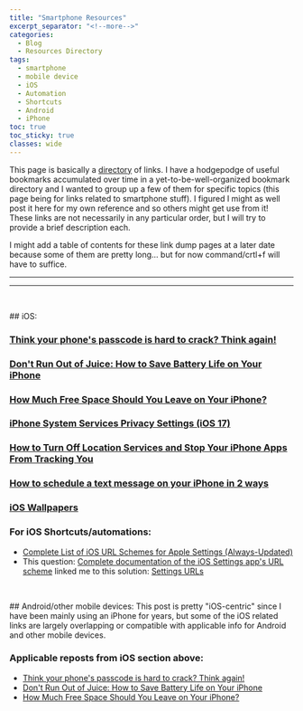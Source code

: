 ```yaml
---
title: "Smartphone Resources"
excerpt_separator: "<!--more-->"
categories:
  - Blog
  - Resources Directory
tags:
  - smartphone
  - mobile device
  - iOS
  - Automation
  - Shortcuts
  - Android
  - iPhone
toc: true
toc_sticky: true
classes: wide
---
```


This page is basically a [directory](https://jackyan.com/blog/2023/09/bring-back-the-human-curated-web-directory/) of links.<!--more--> I have a hodgepodge of useful bookmarks accumulated over time in a yet-to-be-well-organized bookmark directory and I wanted to group up a few of them for specific topics (this page being for links related to smartphone stuff). I figured I might as well post it here for my own reference and so others might get use from it! These links are not necessarily in any particular order, but I will try to provide a brief description each.

I might add a table of contents for these link dump pages at a later date because some of them are pretty long... but for now command/crtl+f will have to suffice.

---
---

<p>&nbsp;</p>
## iOS:

### [Think your phone's passcode is hard to crack? Think again!](https://itsmejayd.github.io/blog/passcode-problems/)

### [Don't Run Out of Juice: How to Save Battery Life on Your iPhone](https://www.pcmag.com/how-to/how-to-save-battery-life-on-your-iphone)

### [How Much Free Space Should You Leave on Your iPhone?](https://www.howtogeek.com/325537/how-much-free-space-should-you-have-on-your-iphone/)

### [iPhone System Services Privacy Settings (iOS 17)](https://hifutureself.com/ios-location-system-services-settings)

### [How to Turn Off Location Services and Stop Your iPhone Apps From Tracking You](https://www.pcmag.com/how-to/how-to-turn-off-location-services-on-ios-devices)

### [How to schedule a text message on your iPhone in 2 ways](https://www.businessinsider.com/guides/tech/schedule-text-message-iphone)

### [iOS Wallpapers](https://photos.google.com/share/AF1QipNi8VN2pw2Ya_xCV8eFgzEZmiXDy1-GwhXbqFtvXoH3HypF10as9puV8FdoVZpOZA?pli=1&key=WkZjQTIxQTM5a01oZkNUYTE2ZllKTVJKZk1CMTR3)

### For iOS Shortcuts/automations:
* [Complete List of iOS URL Schemes for Apple Settings (Always-Updated)](https://medium.com/@contact.jmeyers/complete-list-of-ios-url-schemes-for-apple-settings-always-updated-20871139d72f)
* This question: [Complete documentation of the iOS Settings app's URL scheme](https://apple.stackexchange.com/questions/42915/complete-documentation-of-the-ios-settings-apps-url-scheme) linked me to this solution: [Settings URLs](https://github.com/FifiTheBulldog/ios-settings-urls/blob/master/settings-urls.md)

<p>&nbsp;</p>
## Android/other mobile devices:
This post is pretty "iOS-centric" since I have been mainly using an iPhone for years, but some of the iOS related links are largely overlapping or compatible with applicable info for Android and other mobile devices.

### Applicable reposts from iOS section above:
* [Think your phone's passcode is hard to crack? Think again!](https://itsmejayd.github.io/blog/passcode-problems/)
* [Don't Run Out of Juice: How to Save Battery Life on Your iPhone](https://www.pcmag.com/how-to/how-to-save-battery-life-on-your-iphone)
* [How Much Free Space Should You Leave on Your iPhone?](https://www.howtogeek.com/325537/how-much-free-space-should-you-have-on-your-iphone/)

<p>&nbsp;</p>
